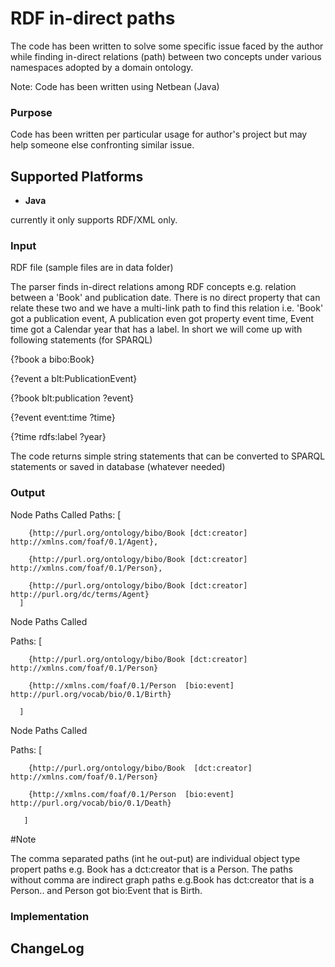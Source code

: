 RDF in-direct paths
============================

The code has been written to solve some specific issue faced by the author while finding in-direct relations (path) between two concepts under various namespaces adopted by a domain ontology.

Note: Code has been written using Netbean (Java) 

###  Purpose
Code has been written per particular usage for author's project but may help someone else confronting similar issue.


## Supported Platforms

- **Java**<br>

currently it only supports RDF/XML only.


### Input
RDF file (sample files are in data folder)

The parser finds in-direct relations among RDF concepts e.g. relation between a 'Book' and publication date. There is no direct property that can relate these two and we have a multi-link path to find this relation i.e. 'Book' got a publication event, A publication even got property event time, Event time got a Calendar year that has a label. In short we will come up with following statements (for SPARQL)

{?book a bibo:Book}

{?event a blt:PublicationEvent}

{?book blt:publication ?event}

{?event event:time ?time}

{?time rdfs:label ?year}

The code returns simple string statements that can be converted to SPARQL statements or saved in database (whatever needed)

### Output

Node Paths Called
Paths: [

        {http://purl.org/ontology/bibo/Book [dct:creator] http://xmlns.com/foaf/0.1/Agent},   
        
        {http://purl.org/ontology/bibo/Book [dct:creator] http://xmlns.com/foaf/0.1/Person}, 
        
        {http://purl.org/ontology/bibo/Book [dct:creator] http://purl.org/dc/terms/Agent}
      ]
      
Node Paths Called

Paths: [

        {http://purl.org/ontology/bibo/Book [dct:creator] http://xmlns.com/foaf/0.1/Person}
        
        {http://xmlns.com/foaf/0.1/Person  [bio:event]  http://purl.org/vocab/bio/0.1/Birth}
        
      ]
      
Node Paths Called

Paths: [

        {http://purl.org/ontology/bibo/Book  [dct:creator]  http://xmlns.com/foaf/0.1/Person}
        
        {http://xmlns.com/foaf/0.1/Person  [bio:event]  http://purl.org/vocab/bio/0.1/Death}
        
       ]

#Note

The comma separated paths (int he out-put) are individual object type propert paths e.g. Book has a dct:creator that is a Person. The paths without comma are indirect graph paths e.g.Book has dct:creator that is a Person.. and Person got bio:Event that is Birth.

### Implementation

## ChangeLog

